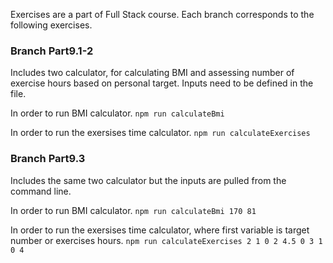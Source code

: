 Exercises are a part of Full Stack course. 
Each branch corresponds to the following exercises. 

### Branch Part9.1-2
Includes two calculator, for calculating BMI and assessing number of exercise hours based on personal target. 
Inputs need to be defined in the file.

In order to run BMI calculator.
`npm run calculateBmi`

In order to run the exersises time calculator. 
`npm run calculateExercises`

### Branch Part9.3
Includes the same two calculator but the inputs are pulled from the command line.

In order to run BMI calculator.
`npm run calculateBmi 170 81`

In order to run the exersises time calculator, where first variable is target number or exercises hours. 
`npm run calculateExercises 2 1 0 2 4.5 0 3 1 0 4`
